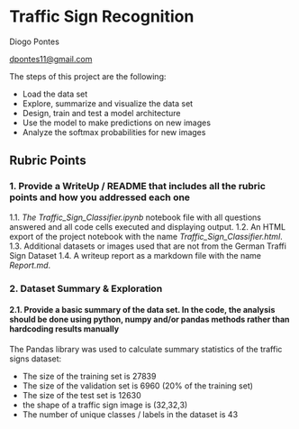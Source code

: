 # **Traffic Sign Recognition**

Diogo Pontes

dpontes11@gmail.com

The steps of this project are the following:

- Load the data set
- Explore, summarize and visualize the data set
- Design, train and test a model architecture
- Use the model to make predictions on new images
- Analyze the softmax probabilities for new images

## **Rubric Points**

### **1. Provide a WriteUp / README that includes all the rubric points and how you addressed each one**

1.1. _The Traffic_Sign_Classifier.ipynb_ notebook file with all questions answered and all code cells executed and displaying output.
1.2. An HTML export of the project notebook with the name _Traffic_Sign_Classifier.html_.
1.3. Additional datasets or images used that are not from the German Traffi Sign Dataset
1.4. A writeup report as a markdown file with the name _Report.md_.

### **2. Dataset Summary & Exploration**

#### **2.1. Provide a basic summary of the data set. In the code, the analysis should be done using python, numpy and/or pandas methods rather than hardcoding results manually**

The Pandas library was used to calculate summary statistics of the traffic signs dataset:

- The size of the training set is 27839
- The size of the validation set is 6960 (20% of the training set)
- The size of the test set is 12630
- the shape of a traffic sign image is (32,32,3)
- The number of unique classes / labels in the dataset is 43
